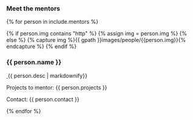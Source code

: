 <div id="meet-the-mentors">
<h3>Meet the mentors</h3>
<div id="accordion">

{% for person in include.mentors %}

{% if person.img contains "http" %}
  {% assign img = person.img %}
{% else %}
  {% capture img %}{{ gpath }}images/people/{{person.img}}{% endcapture %}
{% endif %}

<h3> {{ person.name }}</h3>
<div>
     <a href="{{ person.url}}" target="_blank">
         <img class="lazy mentor-img" data-original="{{ img }}"  />
     </a>
     {{ person.desc | markdownify}}
     <p>
     Projects to mentor: {{ person.projects }}
     </p>
     <p>
     Contact: {{ person.contact }}
     </p>
</p>
</div>

{% endfor %}

</div>
</div>

<script>
document.addEventListener("DOMContentLoaded", function() {
    $("#accordion").accordion({
        active: false,
        collapsible: true,
        autoHeight: false,
        heightStyle: "content",
    });
});
</script>
